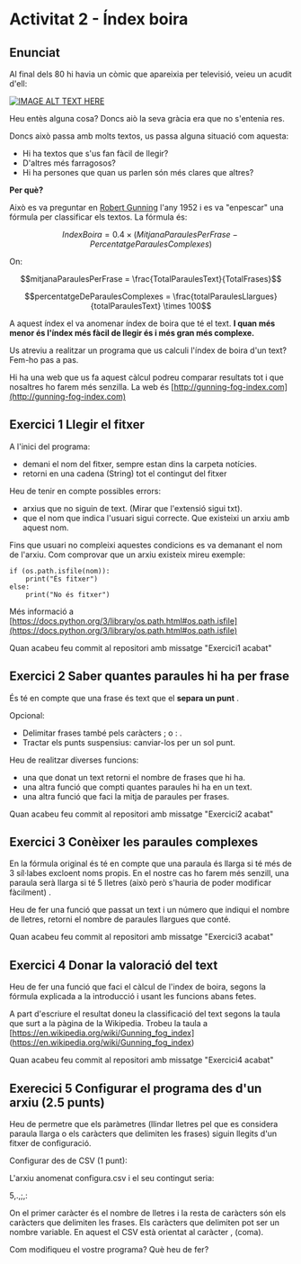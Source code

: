 # Activitat 2 - Índex boira

## Enunciat

Al final dels 80 hi havia un còmic que apareixia per televisió, veieu un acudit d'ell:

[![IMAGE ALT TEXT HERE](https://img.youtube.com/vi/NizRszTrPDo/0.jpg)](https://www.youtube.com/watch?v=NizRszTrPDo)

Heu entès alguna cosa? Doncs aiò la seva gràcia era que no s'entenia res.

Doncs això passa amb molts textos, us passa alguna situació com aquesta:

- Hi ha textos que s'us fan fàcil de llegir? 
- D'altres més farragosos? 
- Hi ha persones que quan us parlen són més clares que altres? 

**Per què?**

Això es va preguntar en [Robert Gunning](https://en.wikipedia.org/wiki/Gunning_fog_index) l'any 1952 i es va "enpescar" una fórmula per classificar els textos. La fórmula és:

$$IndexBoira = 0.4 \times (MitjanaParaulesPerFrase-PercentatgeParaulesComplexes)$$ 

On:

$$mitjanaParaulesPerFrase = \frac{TotalParaulesText}{TotalFrases}$$

$$percentatgeDeParaulesComplexes = \frac{totalParaulesLlargues}{totalParaulesText} \times 100$$

A aquest índex el va anomenar índex de boira que té el text. **I quan més menor és  l'índex més fàcil de llegir és i més gran més complexe.**

Us atreviu a realitzar un programa que us calculi l'índex de boira d'un text?
Fem-ho pas a pas.

Hi ha una web que us fa aquest càlcul podreu comparar resultats tot i que nosaltres ho farem més senzilla. La web és [http://gunning-fog-index.com](http://gunning-fog-index.com)

## Exercici 1 Llegir el fitxer 


A l'inici del programa:

- demani el nom del fitxer, sempre estan dins la carpeta notícies.
- retorni en una cadena (String) tot el contingut del fitxer

Heu de tenir en compte possibles errors:

- arxius que no siguin de text. (Mirar que l'extensió sigui txt).
- que el nom que indica l'usuari sigui correcte. Que existeixi un arxiu amb aquest nom.


Fins que usuari no compleixi aquestes condicions es va demanant el nom de l'arxiu.
Com comprovar que un arxiu existeix mireu exemple:
```python3=
if (os.path.isfile(nom)):
    print("És fitxer")
else:
    print("No és fitxer")
```
Més informació a [https://docs.python.org/3/library/os.path.html#os.path.isfile](https://docs.python.org/3/library/os.path.html#os.path.isfile)

Quan acabeu feu commit al repositori amb missatge "Exercici1 acabat"

## Exercici 2 Saber quantes paraules hi ha per frase

És té en compte que una frase és text que el **separa un punt** . 

Opcional:
- Delimitar frases també pels caràcters ;  o : . 
- Tractar els punts suspensius: canviar-los per un sol punt. 

Heu de realitzar diverses funcions:

- una que donat un text retorni el nombre de frases que hi ha. 
- una altra funció que compti quantes paraules hi ha en un text. 
- una altra funció que faci la mitja de paraules per frases. 

Quan acabeu feu commit al repositori amb missatge "Exercici2 acabat"

## Exercici 3 Conèixer les paraules complexes 

En la fórmula original és té en compte que una paraula és llarga si té més de 3 síl·labes excloent noms propis. En el nostre cas ho farem més senzill, una paraula serà llarga si té 5 lletres (això però s'hauria de poder modificar fàcilment) .

Heu de fer una funció que passat un text i un número que indiqui el nombre de lletres, retorni el nombre de paraules llargues que conté.

Quan acabeu feu commit al repositori amb missatge "Exercici3 acabat"

## Exercici 4 Donar la valoració del text 

Heu de fer una funció que faci el càlcul de l'index de boira, segons la fórmula explicada a la introducció i usant les funcions abans fetes. 

A part d'escriure el resultat doneu la classificació del text segons la taula que surt a la pàgina de la Wikipedia. 
Trobeu la taula a [https://en.wikipedia.org/wiki/Gunning_fog_index] (https://en.wikipedia.org/wiki/Gunning_fog_index)


Quan acabeu feu commit al repositori amb missatge "Exercici4 acabat"

## Exerecici 5 Configurar el programa des d'un arxiu (2.5 punts)

Heu de permetre que els paràmetres (llindar lletres pel que es considera paraula llarga o els caràcters que delimiten les frases) siguin llegits d'un fitxer de configuració.

Configurar des de CSV (1 punt): 

L'arxiu anomenat configura.csv i el seu contingut seria:

5,.,;,:

On el primer caràcter és el nombre de lletres i la resta de caràcters són els caràcters que delimiten les frases. Els caràcters que delimiten pot ser un nombre variable. En aquest el CSV està orientat al caràcter ,  (coma).

Com modifiqueu el vostre programa? Què heu de fer?